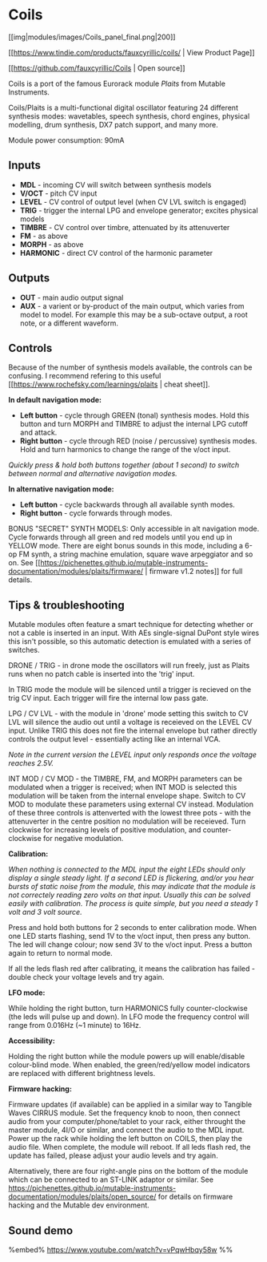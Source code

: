 # Coils

[[img|modules/images/Coils_panel_final.png|200]]

[[https://www.tindie.com/products/fauxcyrillic/coils/ | View Product Page]]

[[https://github.com/fauxcyrillic/Coils | Open source]]

Coils is a port of the famous Eurorack module *Plaits* from Mutable Instruments.

Coils/Plaits is a multi-functional digital oscillator featuring 24 different synthesis modes: wavetables, speech synthesis, chord engines, physical modelling, drum synthesis, DX7 patch support, and many more.

Module power consumption: 90mA

## Inputs
* **MDL** - incoming CV will switch between synthesis models
* **V/OCT** - pitch CV input
* **LEVEL** - CV control of output level (when CV LVL switch is engaged)
* **TRIG** - trigger the internal LPG and envelope generator; excites physical models
* **TIMBRE** - CV control over timbre, attenuated by its attenuverter
* **FM** - as above
* **MORPH** - as above
* **HARMONIC** - direct CV control of the harmonic parameter

## Outputs
* **OUT** - main audio output signal
* **AUX** - a varient or by-product of the main output, which varies from model to model. For example this may be a sub-octave output, a root note, or a different waveform.

## Controls

Because of the number of synthesis models available, the controls can be confusing. I recommend refering to this useful [[https://www.rochefsky.com/learnings/plaits | cheat sheet]].

**In default navigation mode:**
* **Left button** - cycle through GREEN (tonal) synthesis modes. Hold this button and turn MORPH and TIMBRE to adjust the internal LPG cutoff and attack.
* **Right button** - cycle through RED (noise / percussive) synthesis modes. Hold and turn harmonics to change the range of the v/oct input.

*Quickly press & hold both buttons together (about 1 second) to switch between normal and alternative navigation modes.*

**In alternative navigation mode:**
* **Left button** - cycle backwards through all available synth modes.
* **Right button** - cycle forwards through modes.

BONUS "SECRET" SYNTH MODELS:
Only accessible in alt navigation mode. Cycle forwards through all green and red models until you end up in YELLOW mode. There are eight bonus sounds in this mode, including a 6-op FM synth, a string machine emulation, square wave arpeggiator and so on. See [[https://pichenettes.github.io/mutable-instruments-documentation/modules/plaits/firmware/ | firmware v1.2 notes]] for full details.

## Tips & troubleshooting

Mutable modules often feature a smart technique for detecting whether or not a cable is inserted in an input. With AEs single-signal DuPont style wires this isn't possible, so this automatic detection is emulated with a series of switches.

DRONE / TRIG - in drone mode the oscillators will run freely, just as Plaits runs when no patch cable is inserted into the 'trig' input.

In TRIG mode the module will be silenced until a trigger is recieved on the trig CV input. Each trigger will fire the internal low pass gate.

LPG / CV LVL - with the module in 'drone' mode setting this switch to CV LVL will silence the audio out until a voltage is receieved on the LEVEL CV input. Unlike TRIG this does not fire the internal envelope but rather directly controls the output level - essentially acting like an internal VCA.

*Note in the current version the LEVEL input only responds once the voltage reaches 2.5V.*

INT MOD / CV MOD - the TIMBRE, FM, and MORPH parameters can be modulated when a trigger is received; when INT MOD is selected this modulation will be taken from the internal envelope shape. Switch to CV MOD to modulate these parameters using external CV instead. Modulation of these three controls is attenverted with the lowest three pots - with the attenuverter in the centre position no modulation will be receieved. Turn clockwise for increasing levels of positive modulation, and counter-clockwise for negative modulation.

**Calibration:**

*When nothing is connected to the MDL input the eight LEDs should only display a single steady light. If a second LED is flickering, and/or you hear bursts of static noise from the module, this may indicate that the module is not correctely reading zero volts on that input. Usually this can be solved easily with calibration. The process is quite simple, but you need a steady 1 volt and 3 volt source.*

Press and hold both buttons for 2 seconds to enter calibration mode. When one LED starts flashing, send 1V to the v/oct input, then press any button. The led will change colour; now send 3V to the v/oct input. Press a button again to return to normal mode.

If all the leds flash red after calibrating, it means the calibration has failed - double check your voltage levels and try again.

**LFO mode:**

While holding the right button, turn HARMONICS fully counter-clockwise (the leds will pulse up and down). In LFO mode the frequency control will range from 0.016Hz (~1 minute) to 16Hz.

**Accessibility:**

Holding the right button while the module powers up will enable/disable colour-blind mode. When enabled, the green/red/yellow model indicators are replaced with different brightness levels.

**Firmware hacking:**

Firmware updates (if available) can be applied in a similar way to Tangible Waves CIRRUS module. Set the frequency knob to noon, then connect audio from your computer/phone/tablet to your rack, either throught the master module, 4I/O or similar, and connect the audio to the MDL input. Power up the rack while holding the left button on COILS, then play the audio file. When complete, the module will reboot. If all leds flash red, the update has failed, please adjust your audio levels and try again.

Alternatively, there are four right-angle pins on the bottom of the module which can be connected to an ST-LINK adaptor or similar. See https://pichenettes.github.io/mutable-instruments-documentation/modules/plaits/open_source/ for details on firmware hacking and the Mutable dev environment.

## Sound demo

%embed% https://www.youtube.com/watch?v=vPqwHbqy58w %%
